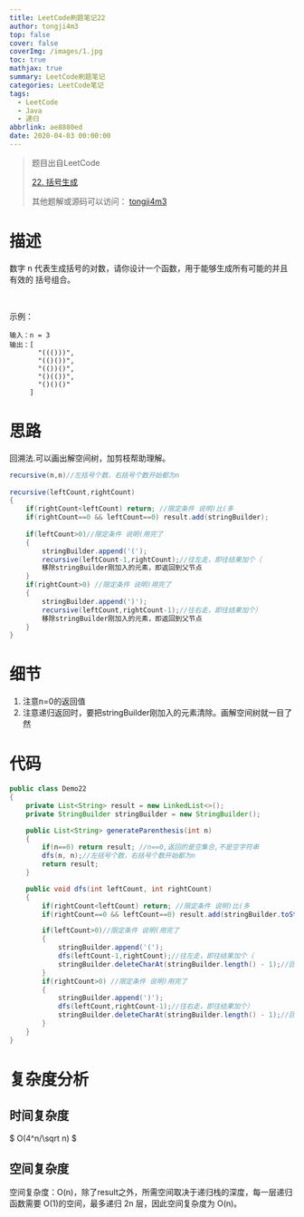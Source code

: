 ```yaml
---
title: LeetCode刷题笔记22
author: tongji4m3
top: false
cover: false
coverImg: /images/1.jpg
toc: true
mathjax: true
summary: LeetCode刷题笔记
categories: LeetCode笔记
tags:
  - LeetCode
  - Java
  - 递归
abbrlink: ae8880ed
date: 2020-04-03 00:00:00
---
```


> 题目出自LeetCode
>
>  [22. 括号生成](https://leetcode-cn.com/problems/generate-parentheses/)
>
>  其他题解或源码可以访问： [tongji4m3](https://github.com/tongji4m3/LeetCode)



# 描述
数字 n 代表生成括号的对数，请你设计一个函数，用于能够生成所有可能的并且 有效的 括号组合。

 

示例：
```
输入：n = 3
输出：[
       "((()))",
       "(()())",
       "(())()",
       "()(())",
       "()()()"
     ]
```

# 思路

回溯法.可以画出解空间树，加剪枝帮助理解。

```java
recursive(n,n)//左括号个数，右括号个数开始都为n
    
recursive(leftCount,rightCount)
{
    if(rightCount<leftCount) return; //限定条件 说明)比(多
    if(rightCount==0 && leftCount==0) result.add(stringBuilder);
    
    if(leftCount>0)//限定条件 说明(用完了
    {
        stringBuilder.append('(');
        recursive(leftCount-1,rightCount);//往左走，即往结果加个（
        移除stringBuilder刚加入的元素，即返回到父节点
    }
    if(rightCount>0) //限定条件 说明)用完了
    {
        stringBuilder.append(')');
        recursive(leftCount,rightCount-1);//往右走，即往结果加个）
        移除stringBuilder刚加入的元素，即返回到父节点
    }
}
```



# 细节

1. 注意n=0的返回值
2. 注意递归返回时，要把stringBuilder刚加入的元素清除。画解空间树就一目了然


# 代码

```java
public class Demo22
{
    private List<String> result = new LinkedList<>();
    private StringBuilder stringBuilder = new StringBuilder();

    public List<String> generateParenthesis(int n)
    {
        if(n==0) return result; //n==0,返回的是空集合,不是空字符串
        dfs(n, n);//左括号个数，右括号个数开始都为n
        return result;
    }

    public void dfs(int leftCount, int rightCount)
    {
        if(rightCount<leftCount) return; //限定条件 说明)比(多
        if(rightCount==0 && leftCount==0) result.add(stringBuilder.toString());

        if(leftCount>0)//限定条件 说明(用完了
        {
            stringBuilder.append('(');
            dfs(leftCount-1,rightCount);//往左走，即往结果加个（
            stringBuilder.deleteCharAt(stringBuilder.length() - 1);//回到上一层,父节点
        }
        if(rightCount>0) //限定条件 说明)用完了
        {
            stringBuilder.append(')');
            dfs(leftCount,rightCount-1);//往右走，即往结果加个）
            stringBuilder.deleteCharAt(stringBuilder.length() - 1);//回到上一层,父节点
        }
    }
}
```



# 复杂度分析
## 时间复杂度

$ O(4^n/\sqrt n) $

## 空间复杂度

空间复杂度：O(n)，除了result之外，所需空间取决于递归栈的深度，每一层递归函数需要 O(1)的空间，最多递归 2n 层，因此空间复杂度为 O(n)。

